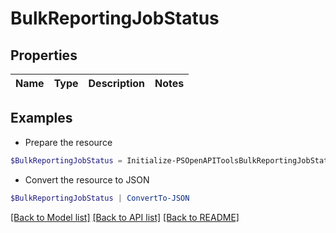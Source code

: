 # BulkReportingJobStatus
## Properties

Name | Type | Description | Notes
------------ | ------------- | ------------- | -------------

## Examples

- Prepare the resource
```powershell
$BulkReportingJobStatus = Initialize-PSOpenAPIToolsBulkReportingJobStatus 
```

- Convert the resource to JSON
```powershell
$BulkReportingJobStatus | ConvertTo-JSON
```

[[Back to Model list]](../README.md#documentation-for-models) [[Back to API list]](../README.md#documentation-for-api-endpoints) [[Back to README]](../README.md)

